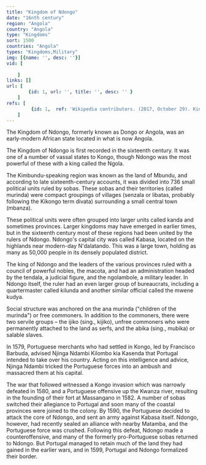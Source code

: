 ```yaml
---
title: "Kingdom of Ndongo"
date: "16nth century"
region: "Angola"
country: "Angola" 
type: "Kingdoms"
sort: 1500 
countries: "Angola"
types: "Kingdoms,Military"
img: [{name: '', desc: ''}]
vid: [
        
    ]
links: []
url: [
        {id: 1, url: '', title: '', desc: '' }
    ]
refs: [
         {id: 1,  ref: 'Wikipedia contributors. (2017, October 29). Kingdom of Ndongo. In Wikipedia, The Free Encyclopedia. Retrieved 19:59, February 2, 2019, from ', url: 'https://en.wikipedia.org/w/index.php?title=Kingdom_of_Ndongo&oldid=807740215'}
    ]
---
```

The Kingdom of Ndongo, formerly known as Dongo or Angola, was an early-modern African state located in what is now Angola.

The Kingdom of Ndongo is first recorded in the sixteenth century. It was one of a number of vassal states to Kongo, though Ndongo was the most powerful of these with a king called the Ngola.

The Kimbundu-speaking region was known as the land of Mbundu, and according to late sixteenth-century accounts, it was divided into 736 small political units ruled by sobas. These sobas and their territories (called murinda) were compact groupings of villages (senzala or libatas, probably following the Kikongo term divata) surrounding a small central town (mbanza).

These political units were often grouped into larger units called kanda and sometimes provinces. Larger kingdoms may have emerged in earlier times, but in the sixteenth century most of these regions had been united by the rulers of Ndongo. Ndongo's capital city was called Kabasa, located on the highlands near modern-day N'dalatando. This was a large town, holding as many as 50,000 people in its densely populated district.

The king of Ndongo and the leaders of the various provinces ruled with a council of powerful nobles, the macota, and had an administration headed by the tendala, a judicial figure, and the ngolambole, a military leader. In Ndongo itself, the ruler had an even larger group of bureaucrats, including a quartermaster called kilunda and another similar official called the mwene kudya.

Social structure was anchored on the ana murinda ("children of the murinda") or free commoners. In addition to the commoners, there were two servile groups  – the ijiko (sing., kijiko), unfree commoners who were permanently attached to the land as serfs, and the abika (sing., mubika) or salable slaves.

In 1579, Portuguese merchants who had settled in Kongo, led by Francisco Barbuda, advised Njinga Ndambi Kilombo kia Kasenda that Portugal intended to take over his country. Acting on this intelligence and advice, Njinga Ndambi tricked the Portuguese forces into an ambush and massacred them at his capital.

The war that followed witnessed a Kongo invasion which was narrowly defeated in 1580, and a Portuguese offensive up the Kwanza river, resulting in the founding of their fort at Massangano in 1582. A number of sobas switched their allegiance to Portugal and soon many of the coastal provinces were joined to the colony. By 1590, the Portuguese decided to attack the core of Ndongo, and sent an army against Kabasa itself. Ndongo, however, had recently sealed an alliance with nearby Matamba, and the Portuguese force was crushed. Following this defeat, Ndongo made a counteroffensive, and many of the formerly pro-Portuguese sobas returned to Ndongo. But Portugal managed to retain much of the land they had gained in the earlier wars, and in 1599, Portugal and Ndongo formalized their border.
